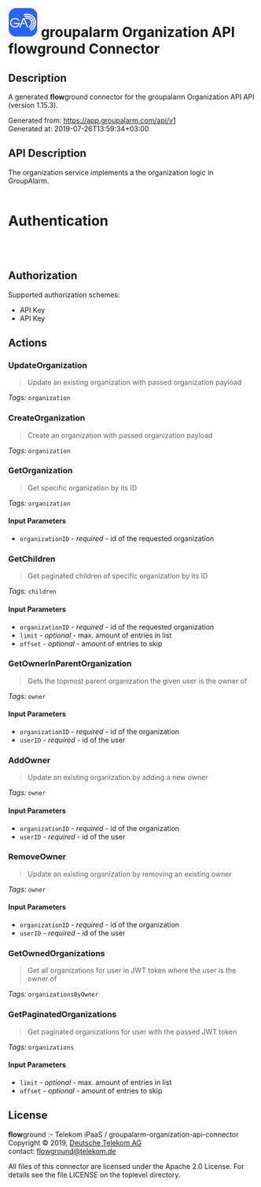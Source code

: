 # ![LOGO](logo.png) groupalarm Organization API **flow**ground Connector

## Description

A generated **flow**ground connector for the groupalarm Organization API API (version 1.15.3).

Generated from: https://app.groupalarm.com/api/v1<br/>
Generated at: 2019-07-26T13:59:34+03:00

## API Description

The organization service implements a the organization logic in GroupAlarm.<br/>
<br/>
# Authentication<br/>
<br/>
<!-- ReDoc-Inject: <security-definitions> --><br/>

## Authorization

Supported authorization schemes:
- API Key
- API Key

## Actions

### UpdateOrganization
> Update an existing organization with passed organization payload<br/>

*Tags:* `organization`

### CreateOrganization
> Create an organization with passed organization payload<br/>

*Tags:* `organization`

### GetOrganization
> Get specific organization by its ID<br/>

*Tags:* `organization`

#### Input Parameters
* `organizationID` - _required_ - id of the requested organization<br/>

### GetChildren
> Get paginated children of specific organization by its ID<br/>

*Tags:* `children`

#### Input Parameters
* `organizationID` - _required_ - id of the requested organization<br/>
* `limit` - _optional_ - max. amount of entries in list<br/>
* `offset` - _optional_ - amount of entries to skip<br/>

### GetOwnerInParentOrganization
> Gets the topmost parent organization the given user is the owner of<br/>

*Tags:* `owner`

#### Input Parameters
* `organizationID` - _required_ - id of the organization<br/>
* `userID` - _required_ - id of the user<br/>

### AddOwner
> Update an existing organization by adding a new owner<br/>

*Tags:* `owner`

#### Input Parameters
* `organizationID` - _required_ - id of the organization<br/>
* `userID` - _required_ - id of the user<br/>

### RemoveOwner
> Update an existing organization by removing an existing owner<br/>

*Tags:* `owner`

#### Input Parameters
* `organizationID` - _required_ - id of the organization<br/>
* `userID` - _required_ - id of the user<br/>

### GetOwnedOrganizations
> Get all organizations for user in JWT token where the user is the owner of<br/>

*Tags:* `organizationsByOwner`

### GetPaginatedOrganizations
> Get paginated organizations for user with the passed JWT token<br/>

*Tags:* `organizations`

#### Input Parameters
* `limit` - _optional_ - max. amount of entries in list<br/>
* `offset` - _optional_ - amount of entries to skip<br/>

## License

**flow**ground :- Telekom iPaaS / groupalarm-organization-api-connector<br/>
Copyright © 2019, [Deutsche Telekom AG](https://www.telekom.de)<br/>
contact: flowground@telekom.de

All files of this connector are licensed under the Apache 2.0 License. For details
see the file LICENSE on the toplevel directory.
